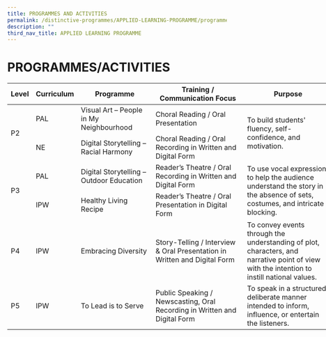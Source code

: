 ```yaml
---
title: PROGRAMMES AND ACTIVITIES
permalink: /distinctive-programmes/APPLIED-LEARNING-PROGRAMME/programmes-activities
description: ""
third_nav_title: APPLIED LEARNING PROGRAMME
---
```

# PROGRAMMES/ACTIVITIES

<table style="undefined;table-layout: fixed; width: 747px">
<colgroup>
<col style="width: 47px">
<col style="width: 86px">
<col style="width: 177px">
<col style="width: 221px">
<col style="width: 216px">
</colgroup>
<thead>
  <tr>
    <th>Level</th>
    <th>Curriculum</th>
    <th>Programme</th>
    <th>Training / Communication Focus</th>
    <th>Purpose</th>
  </tr>
</thead>
<tbody>
  <tr>
    <td rowspan="2">P2</td>
    <td>PAL</td>
    <td>Visual Art – People in My Neighbourhood<br></td>
    <td>Choral Reading / Oral Presentation<br></td>
    <td rowspan="2">To build students' fluency, self-confidence, and motivation.<br></td>
  </tr>
  <tr>
    <td>NE</td>
    <td>Digital Storytelling – Racial Harmony</td>
    <td>Choral Reading / Oral Recording in Written and Digital Form</td>
  </tr>
  <tr>
    <td rowspan="2">P3</td>
    <td>PAL</td>
    <td>Digital Storytelling – Outdoor Education</td>
    <td>Reader’s Theatre / Oral Recording in Written and Digital Form</td>
    <td rowspan="2">To use vocal expression to help the audience understand the story in the absence of sets, costumes, and intricate blocking.</td>
  </tr>
  <tr>
    <td>IPW</td>
    <td>Healthy Living Recipe</td>
    <td>Reader’s Theatre / Oral Presentation in Digital Form</td>
  </tr>
  <tr>
    <td>P4</td>
    <td>IPW</td>
    <td>Embracing Diversity</td>
    <td>Story-Telling / Interview &amp; Oral Presentation in Written and Digital Form</td>
    <td>To convey events through the understanding of plot, characters, and narrative point of view with the intention to instill national values.</td>
  </tr>
  <tr>
    <td>P5</td>
    <td>IPW</td>
    <td>To Lead is to Serve</td>
    <td>Public Speaking / Newscasting, Oral Recording in Written and Digital Form</td>
    <td>To speak in a structured, deliberate manner intended to inform, influence, or entertain the listeners.</td>
  </tr>
</tbody>
</table>